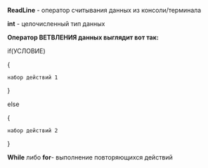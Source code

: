 **ReadLine** - оператор считывания данных из консоли/терминала

**int** - целочисленный тип данных

**Оператор ВЕТВЛЕНИЯ данных выглядит вот так:**

if(УСЛОВИЕ)

{

    набор действий 1

}

else

{

    набор действий 2

}

 **While** либо **for**- выполнение повторяющихся действий

 